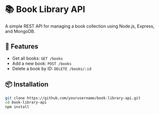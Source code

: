 # 📚 Book Library API

A simple REST API for managing a book collection using Node.js, Express, and MongoDB.

## 🚀 Features

- Get all books: `GET /books`
- Add a new book: `POST /books`
- Delete a book by ID: `DELETE /books/:id`

## 📦 Installation

```bash
git clone https://github.com/yourusername/book-library-api.git
cd book-library-api
npm install
